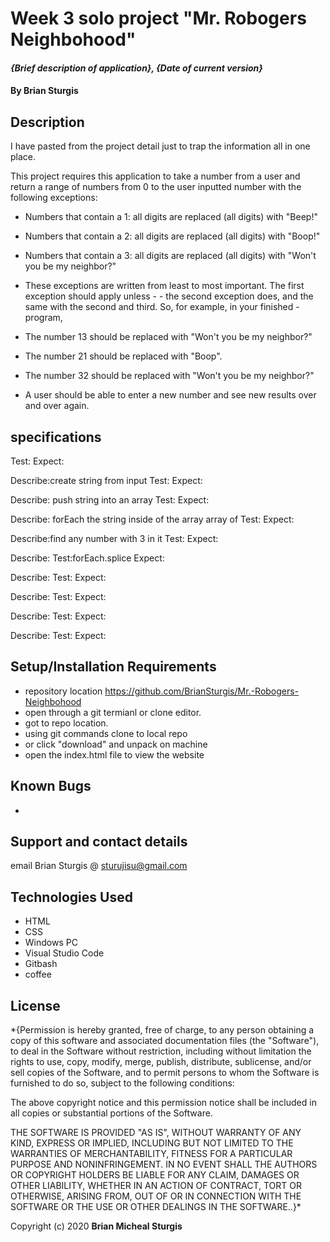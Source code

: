 # Week 3 solo project "Mr. Robogers Neighbohood" 

#### _{Brief description of application}, {Date of current version}_

#### By Brian Sturgis


## Description


I have pasted from the project detail just to trap the information all in one place.

This project requires this application to take a number from a user and return a range of numbers from 0 to the user inputted number with the following exceptions:

- Numbers that contain a 1: all digits are replaced (all digits) with "Beep!"
- Numbers that contain a 2: all digits are replaced (all digits) with "Boop!"
- Numbers that contain a 3: all digits are replaced (all digits) with "Won't you be my neighbor?"
- These exceptions are written from least to most important. The first exception should apply unless - - the second exception does, and the same with the second and third. So, for example, in your finished - program,

- The number 13 should be replaced with "Won't you be my neighbor?"
- The number 21 should be replaced with "Boop".
- The number 32 should be replaced with "Won't you be my neighbor?"

- A user should be able to enter a new number and see new results over and over again.

## specifications

  Test:
  Expect:

Describe:create string from input
Test:
Expect:

Describe: push string into an array
Test:
Expect:

Describe: forEach the string inside of the array array of 
Test:
Expect:

Describe:find any number with 3 in it
Test:
Expect:

Describe:
Test:forEach.splice
Expect:

Describe:
Test:
Expect:

Describe:
Test:
Expect:

Describe:
Test:
Expect:

Describe:
Test:
Expect:


## Setup/Installation Requirements
- repository location https://github.com/BrianSturgis/Mr.-Robogers-Neighbohood
- open through a git termianl or clone editor.
- got to repo location.
- using git commands clone to local repo
- or click "download" and unpack on machine
- open the index.html file to view the website

## Known Bugs
- 
## Support and contact details
email Brian Sturgis @ <sturujisu@gmail.com>

## Technologies Used
- HTML
- CSS
- Windows PC
- Visual Studio Code
- Gitbash
- coffee


## License
*{Permission is hereby granted, free of charge, to any person obtaining a copy of this software and associated documentation files (the "Software"), to deal in the Software without restriction, including without limitation the rights to use, copy, modify, merge, publish, distribute, sublicense, and/or sell copies of the Software, and to permit persons to whom the Software is furnished to do so, subject to the following conditions:

The above copyright notice and this permission notice shall be included in all copies or substantial portions of the Software.

THE SOFTWARE IS PROVIDED "AS IS", WITHOUT WARRANTY OF ANY KIND, EXPRESS OR IMPLIED, INCLUDING BUT NOT LIMITED TO THE WARRANTIES OF MERCHANTABILITY, FITNESS FOR A PARTICULAR PURPOSE AND NONINFRINGEMENT. IN NO EVENT SHALL THE AUTHORS OR COPYRIGHT HOLDERS BE LIABLE FOR ANY CLAIM, DAMAGES OR OTHER LIABILITY, WHETHER IN AN ACTION OF CONTRACT, TORT OR OTHERWISE, ARISING FROM, OUT OF OR IN CONNECTION WITH THE SOFTWARE OR THE USE OR OTHER DEALINGS IN THE SOFTWARE..}*



Copyright (c) 2020 **Brian Micheal Sturgis**